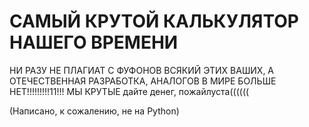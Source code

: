 # САМЫЙ КРУТОЙ КАЛЬКУЛЯТОР НАШЕГО ВРЕМЕНИ
НИ РАЗУ НЕ ПЛАГИАТ С ФУФОНОВ ВСЯКИЙ ЭТИХ ВАШИХ, А ОТЕЧЕСТВЕННАЯ РАЗРАБОТКА, АНАЛОГОВ В МИРЕ БОЛЬШЕ НЕТ!!!!!!!!!11!!!
МЫ КРУТЫЕ дайте денег, пожайлуста((((((

(Написано, к сожалению, не на Python)